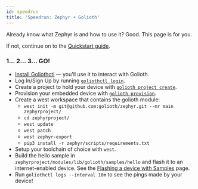 ```yaml
---
id: speedrun
title: 'Speedrun: Zephyr + Golioth'
---
```


Already know what Zephyr is and how to use it? Good. This page is for you.

If not, continue on to the [Quickstart guide](quickstart/getting-started).

### 1... 2... 3... GO!

- [Install Goliothctl](quickstart/installing) — you'll use it to interact with Golioth.
- Log In/Sign Up by running [`goliothctl login`](quickstart/sign-up).
- Create a project to hold your device with [`golioth project create`](quickstart/register-device#create-a-project).
- Provision your embedded device with [`golioth provision`](quickstart/register-device#provision-the-device).
- Create a west workspace that contains the golioth module:
    - `west init -m git@github.com:golioth/zephyr.git --mr main zephyrproject/`
    - `cd zephyrproject/`
    - `west update`
    - `west patch`
    - `west zephyr-export`
    - `pip3 install -r zephyr/scripts/requirements.txt`
- Setup your toolchain of choice with `west`.
- Build the hello sample in `zephyrproject/modules/lib/golioth/samples/hello` and flash it to an internet-enabled device.
    See the [Flashing a device with Samples](quickstart/flash-sample#building-hello) page.
- Run `goliothctl logs --interval 10m` to see the pings made by your device!
